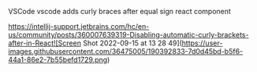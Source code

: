 VSCode vscode adds curly braces after equal sign react component

https://intellij-support.jetbrains.com/hc/en-us/community/posts/360007639319-Disabling-automatic-curly-brackets-after-in-React![Screen Shot 2022-09-15 at 13 28 49](https://user-images.githubusercontent.com/36475005/190392833-7d0d45bd-b5f6-44a1-86e2-7b55befd1729.png)
